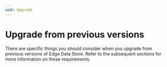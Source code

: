 ```yaml
---
uid: Upgrade
---
```


# Upgrade from previous versions

There are specific things you should consider when you upgrade from previous versions of Edge Data Store. Refer to the subsequent sections for more information on these requirements.
